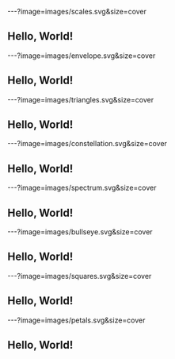 ---?image=images/scales.svg&size=cover

## Hello, World!

---?image=images/envelope.svg&size=cover

## Hello, World!

---?image=images/triangles.svg&size=cover

## Hello, World!

---?image=images/constellation.svg&size=cover

## Hello, World!

---?image=images/spectrum.svg&size=cover

## Hello, World!

---?image=images/bullseye.svg&size=cover

## Hello, World!

---?image=images/squares.svg&size=cover

## Hello, World!

---?image=images/petals.svg&size=cover

## Hello, World!

